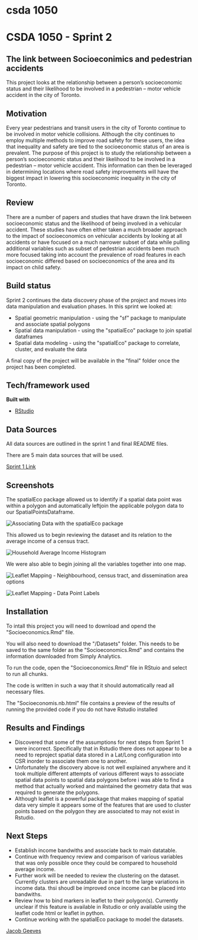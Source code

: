 
# csda 1050


# CSDA 1050 - Sprint 2

## The link between Socioeconimics and pedestrian accidents
This project looks at the relationship between a person’s socioeconomic status and their likelihood to be involved in a pedestrian – motor vehicle accident in the city of Toronto.

## Motivation
Every year pedestrians and transit users in the city of Toronto continue to be involved in motor vehicle collisions. Although the city continues to employ multiple methods to improve road safety for these users, the idea that inequality and safety are tied to the socioeconomic status of an area is prevalent. The purpose of this project is to study the relationship between a person’s socioeconomic status and their likelihood to be involved in a pedestrian – motor vehicle accident. This information can then be leveraged in determining locations where road safety improvements will have the biggest impact in lowering this socioeconomic inequality in the city of Toronto.

## Review
There are a number of papers and studies that have drawn the link between socioeconomic status and
the likelihood of being involved in a vehicular accident. These studies have often either taken a much broader approach to the impact of socioeconomics on vehicular accidents by looking at all accidents or have focused on a much narrower subset of data while pulling additional variables such as subset of pedestrian accidents been much more focused taking into account the prevalence of road features in each socioeconomic differed based on socioeconomics of the area and its impact on child safety.

## Build status
Sprint 2 continues the data discovery phase of the project and moves into data manipulation and evaluation phases.
In this sprint we looked at:
- Spatial geometric manipulation    - using the "sf" package to manipulate and associate spatial polygons
- Spatial data manipulation         - using the "spatialEco" package to join spatial dataframes
- Spatial data modeling             - using the "spatialEco" package to correlate, cluster, and evaluate the data

A final copy of the project will be available in the "final" folder once the project has been completed.

## Tech/framework used

<b>Built with</b>
- [RStudio](https://www.rstudio.com/)

## Data Sources
All data sources are outlined in the sprint 1 and final README files.

There are 5 main data sources that will be used.

[Sprint 1 Link](https://github.com/JacobGvs/CSDA-1050F18S1/tree/master/jacobgvs_304292/sprint_1)

## Screenshots
The spatialEco package allowed us to identify if a spatial data point was within a polygon and automatically leftjoin the applicable polygon data to our SpatialPointsDataframe. 

![Associating Data with the spatialEco package](https://github.com/JacobGvs/CSDA-1050F18S1/blob/master/jacobgvs_304292/sprint_2/AssociatingDatasets.PNG)

This allowed us to begin reviewing the dataset and its relation to the average income of a census tract.

![Household Average Income Histogram](https://github.com/JacobGvs/CSDA-1050F18S1/blob/master/jacobgvs_304292/sprint_2/Income_histogram.PNG)

We were also able to begin joining all the variables together into one map.

![Leaflet Mapping - Neighbourhood, census tract, and dissemination area options](https://github.com/JacobGvs/CSDA-1050F18S1/blob/master/jacobgvs_304292/sprint_2/ksi_polygon_mapping.PNG)

![Leaflet Mapping - Data Point Labels](https://github.com/JacobGvs/CSDA-1050F18S1/blob/master/jacobgvs_304292/sprint_2/ksi_polygon_label.PNG)

## Installation
To intall this project you will need to download and opend the "Socioeconomics.Rmd" file.

You will also need to download the "/Datasets" folder. This needs to be saved to the same folder as the "Socioeconomics.Rmd" and contains the information downloaded from Simply Analytics.

To run the code, open the "Socioeconomics.Rmd" file in RStuio and select to run all chunks.

The code is written in such a way that it should automatically read all necessary files.

The "Socioeconomis.nb.html" file contains a preview of the results of running the provided code if you do not have Rstudio installed

## Results and Findings
- Discovered that some of the assumptions for next steps from Sprint 1 were incorrect. Specifically that in Rstudio there does not appear to be a need to reproject spatial data stored in a Lat/Long configuration into CSR inorder to associate them one to another.
- Unfortunately the discovery above is not well explained anywhere and it took multiple different attempts of various different ways to associate spatial data points to spatial data polygons before i was able to find a method that actually worked and maintained the geometry data that was required to generate the polygons.
- Although leaflet is a powerful package that makes mapping of spatial data very simple it appears some of the features that are used to cluster points based on the polygon they are associated to may not exist in Rstudio.

## Next Steps
- Establish income bandwiths and associate back to main datatable.
- Continue with frequency review and comparison of various variables that was only possible once they could be compared to household average income.
- Further work will be needed to review the clustering on the dataset. Currently clusters are unreadable due in part to the large variations in income data. thsi shoudl be improved once income can be placed into bandwiths.
- Review how to bind markers in leaflet to their polygon(s). Currently unclear if this feature is available in Rstudio or only available using the leaflet code html or leaflet in python.
- Continue working with the spatialEco package to model the datasets.


[Jacob Geeves](https://github.com/JacobGvs)